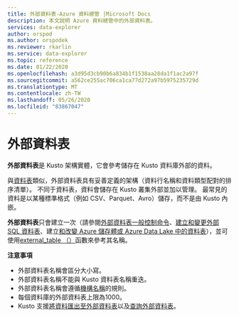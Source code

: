 ```yaml
---
title: 外部資料表-Azure 資料總管 |Microsoft Docs
description: 本文說明 Azure 資料總管中的外部資料表。
services: data-explorer
author: orspod
ms.author: orspodek
ms.reviewer: rkarlin
ms.service: data-explorer
ms.topic: reference
ms.date: 01/22/2020
ms.openlocfilehash: a3d95d3cb90b6a834b1f1538aa28da1f1ac2a97f
ms.sourcegitcommit: a562ce255ac706ca1ca77d272a97b5975235729d
ms.translationtype: MT
ms.contentlocale: zh-TW
ms.lasthandoff: 05/26/2020
ms.locfileid: "83867047"
---
```

# <a name="external-tables"></a>外部資料表

**外部資料表**是 Kusto 架構實體，它會參考儲存在 Kusto 資料庫外部的資料。

與[資料表](tables.md)類似，外部資料表具有妥善定義的架構（資料行名稱和資料類型配對的排序清單）。 不同于資料表，資料會儲存在 Kusto 叢集外部並加以管理。 最常見的資料是以某種標準格式（例如 CSV、Parquet、Avro）儲存，而不是由 Kusto 內嵌。

**外部資料表**只會建立一次（請參閱[外部資料表一般控制命令](../../management/externaltables.md)、[建立和變更外部 SQL 資料表](../../management/external-sql-tables.md)、建立[和改變 Azure 儲存體或 Azure Data Lake 中的資料表](../../management/external-tables-azurestorage-azuredatalake.md)），並可使用[external_table （）](../../query/externaltablefunction.md)函數來參考其名稱。 

**注意事項**

* 外部資料表名稱會區分大小寫。
* 外部資料表名稱不能與 Kusto 資料表名稱重迭。
* 外部資料表名稱會遵循[機構名稱](./entity-names.md)的規則。
* 每個資料庫的外部資料表上限為1000。
* Kusto 支援[將資料匯出至外部資料表](../../management/data-export/export-data-to-an-external-table.md)以及[查詢外部資料表](../../../data-lake-query-data.md)。
